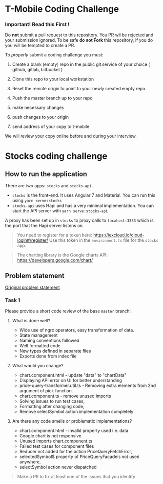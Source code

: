 # T-Mobile Coding Challenge

### Important! Read this First !

Do **not** submit a pull request to this repository.  You PR wil be rejected and your submission ignored.
To be safe **do not Fork** this repository, if you do you will be tempted to create a PR.

To _properly_ submit a coding challenge you must:

1. Create a blank (empty) repo in the public git service of your choice ( github, gitlab, bitbucket )
2. Clone this repo to your local workstation
3. Reset the remote origin to point to your newly created empty repo
4. Push the master branch up to your repo

5. make necessary changes
6. push changes to your origin
7. send address of your copy to t-mobile.

We will review your copy online before and during your interview.


# Stocks coding challenge

## How to run the application

There are two apps: `stocks` and `stocks-api`.

- `stocks` is the front-end. It uses Angular 7 and Material. You can run this using `yarn serve:stocks`
- `stocks-api` uses Hapi and has a very minimal implementation. You can start the API server with `yarn serve:stocks-api`

A proxy has been set up in `stocks` to proxy calls to `locahost:3333` which is the port that the Hapi server listens on.

> You need to register for a token here: https://iexcloud.io/cloud-login#/register/ Use this token in the `environment.ts` file for the `stocks` app.

> The charting library is the Google charts API: https://developers.google.com/chart/

## Problem statement

[Original problem statement](https://github.com/tmobile/developer-kata/blob/master/puzzles/web-api/stock-broker.md)

### Task 1

Please provide a short code review of the base `master` branch:

1. What is done well?
	- Wide use of ngrx operators, easy transformation of data.
	- State management
	- Naming conventions followed
	- Well formatted code
	- New types defined in separate files
	- Exports done from index file
	

2. What would you change?
	- chart.component.html - update "data" to "chartData"
	- Displaying API error on UI for better understanding
	- price-query-transformer.util.ts - Removing extra elements from 2nd argument of pick function.
	- chart.component.ts - remove unused imports
    - Solving issues to run test cases,
    - Formatting after changing code,
	- Remove selectSymbol action implementation completely


3. Are there any code smells or problematic implementations?
	- chart.component.html - invalid property used i.e. data
	- Google chart is not responsive
	- Unused imports chart.component.ts
    - Failed test cases for component files
    - Reducer not added for the action PriceQueryFetchError,
    - selectedSymbol$ property of PriceQueryFacadeis not used anywhere,
    - selectSymbol action never dispatched

> Make a PR to fix at least one of the issues that you identify
